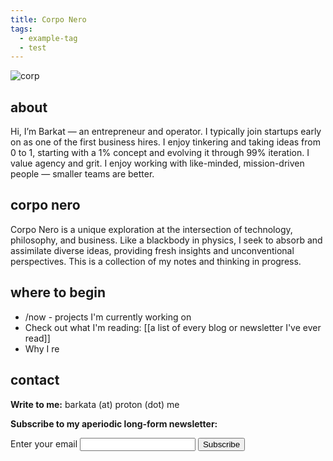 ```yaml
---
title: Corpo Nero
tags:
  - example-tag
  - test
---
```

![corp](https://rare-gallery.com/thumbs/915924-painting-nature-of-fear-Nicola-Samori-artwork.jpg)
## about 

Hi, I’m Barkat — an entrepreneur and operator. I typically join startups early on as one of the first business hires. I enjoy tinkering and taking ideas from 0 to 1, starting with a 1% concept and evolving it through 99% iteration. I value agency and grit. I enjoy working with like-minded, mission-driven people — smaller teams are better.
## corpo nero

Corpo Nero is a unique exploration at the intersection of technology, philosophy, and business. Like a blackbody in physics, I seek to absorb and assimilate diverse ideas, providing fresh insights and unconventional perspectives. This is a collection of my notes and thinking in progress.
## where to begin

- /now - projects I'm currently working on
- Check out what I'm reading: [[a list of every blog or newsletter I've ever read]]
- Why I re


## contact

**Write to me:** barkata (at) proton (dot) me

**Subscribe to my aperiodic long-form newsletter:**

<form
  action="https://buttondown.email/api/emails/embed-subscribe/barkat"
  method="post"
  target="popupwindow"
  onsubmit="window.open('https://buttondown.email/barkat', 'popupwindow')"
  class="embeddable-buttondown-form"
>
  <label for="bd-email">Enter your email</label>
  <input type="email" name="email" id="bd-email" />
  
  <input type="submit" value="Subscribe" />
</form>